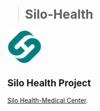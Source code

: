 > # Silo-Health

 <a href="#"><img width="15%" height="auto" src="img/Silo Health Logo.png" height="25px"/></a>

## Silo Health Project

[Silo Health-Medical Center](https://adityaraj6.github.io/Silo-Health/).

